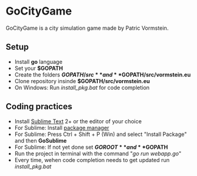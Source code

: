 GoCityGame
==============

GoCityGame is a city simulation game made by Patric Vormstein.

## Setup

 * Install **go** language
 * Set your **$GOPATH**
 * Create the folders **$GOPATH/src** and **$GOPATH/src/vormstein.eu**
 * Clone repository insinde **$GOPATH/src/vormstein.eu**
 * On Windows: Run *install_pkg.bat* for code completion
 
 
## Coding practices

 * Install [Sublime Text](http://www.sublimetext.com/) 2+ or the editor of your choice
 * For Sublime: Install [package manager](https://sublime.wbond.net/installation)
 * For Sublime: Press Ctrl + Shift + P (Win) and select "Install Package" and then **GoSublime**
 * For Sublime: If not yet done set **$GOROOT** and **$GOPATH**
 * Run the project in terminal with the command "*go run webapp.go*"
 * Every time, wehen code completion needs to get updated run *install_pkg.bat*
